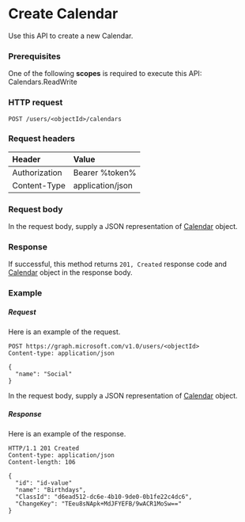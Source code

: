 # Create Calendar

Use this API to create a new Calendar.
### Prerequisites
One of the following **scopes** is required to execute this API: 
Calendars.ReadWrite
### HTTP request
<!-- { "blockType": "ignored" } -->
```http
POST /users/<objectId>/calendars

```
### Request headers
| Header       | Value |
|:---------------|:--------|
| Authorization  | Bearer %token%  |
| Content-Type  | application/json  |

### Request body
In the request body, supply a JSON representation of [Calendar](../resources/calendar.md) object.


### Response
If successful, this method returns `201, Created` response code and [Calendar](../resources/calendar.md) object in the response body.

### Example
##### Request
Here is an example of the request.
<!-- {
  "blockType": "request",
  "name": "create_calendar_from_user"
}-->
```http
POST https://graph.microsoft.com/v1.0/users/<objectId>
Content-type: application/json

{
  "name": "Social"
}
```
In the request body, supply a JSON representation of [Calendar](../resources/calendar.md) object.

##### Response
Here is an example of the response.
<!-- {
  "blockType": "response",
  "truncated": false,
  "@odata.type": "microsoft.graph.calendar"
} -->
```http
HTTP/1.1 201 Created
Content-type: application/json
Content-length: 106

{
  "id": "id-value"
  "name": "Birthdays",
  "ClassId": "d6ead512-dc6e-4b10-9de0-0b1fe22c4dc6",
  "ChangeKey": "TEeu8sNApk+MdJFYEFB/9wACR1MoSw=="
}
```

<!-- uuid: 8fcb5dbc-d5aa-4681-8e31-b001d5168d79
2015-10-25 14:57:30 UTC -->
<!-- {
  "type": "#page.annotation",
  "description": "Create Calendar",
  "keywords": "",
  "section": "documentation",
  "tocPath": ""
}-->